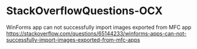 # StackOverflowQuestions-OCX
WinForms app can not successfully import images exported from MFC app
https://stackoverflow.com/questions/65144233/winforms-apps-can-not-successfully-import-images-exported-from-mfc-apps
